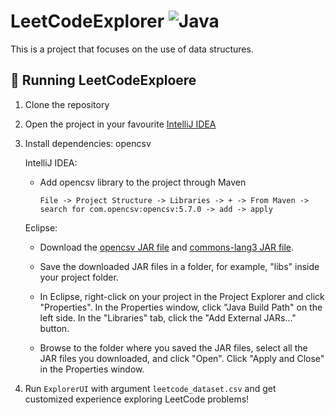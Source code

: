 # LeetCodeExplorer ![Java](https://img.shields.io/badge/java-%23ED8B00.svg?style=flat-square&logo=openjdk&logoColor=white)

This is a project that focuses on the use of data structures.

## 🚀 Running LeetCodeExploere

1. Clone the repository

2. Open the project in your favourite [IntelliJ IDEA](https://www.jetbrains.com/idea/)

3. Install dependencies: opencsv

    IntelliJ IDEA:
    
    - Add opencsv library to the project through Maven 
    
      `File -> Project Structure -> Libraries -> + -> From Maven -> search for com.opencsv:opencsv:5.7.0 -> add -> apply`
      
    Eclipse:
    
    - Download the [opencsv JAR file](https://sourceforge.net/projects/opencsv/) and [commons-lang3 JAR file](https://jar-download.com/artifacts/com.opencsv/opencsv/4.1/source-code).

    - Save the downloaded JAR files in a folder, for example, "libs" inside your project folder.

    - In Eclipse, right-click on your project in the Project Explorer and click "Properties". In the Properties window, click "Java Build Path" on the left side. In the "Libraries" tab, click the "Add External JARs..." button.

    - Browse to the folder where you saved the JAR files, select all the JAR files you downloaded, and click "Open". Click "Apply and Close" in the Properties window.

4. Run `ExplorerUI` with argument `leetcode_dataset.csv` and get customized experience exploring LeetCode problems!
